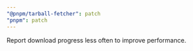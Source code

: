 ```yaml
---
"@pnpm/tarball-fetcher": patch
"pnpm": patch
---
```


Report download progress less often to improve performance.

